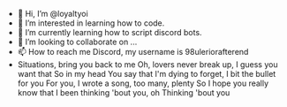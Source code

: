 - 👋 Hi, I’m @loyaltyoi
- 👀 I’m interested in learning how to code.
- 🌱 I’m currently learning how to script discord bots.
- 💞️ I’m looking to collaborate on ...
- 📫 How to reach me Discord, my username is 98uleriorafterend
- Situations, bring you back to me
  Oh, lovers never break up, I guess you want that
  So in my head
  You say that I'm dying to forget, I bit the bullet for you
  For you, I wrote a song, too many, plenty
  So I hope you really know that I been thinking 'bout you, oh
  Thinking 'bout you

<!---
loyaltyoi/loyaltyoi is a ✨ special ✨ repository because its `README.md` (this file) appears on your GitHub profile.
You can click the Preview link to take a look at your changes.
--->
